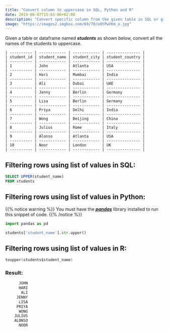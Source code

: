 ```yaml
---
title: "Convert column to uppercase in SQL, Python and R"
date: 2019-06-07T15:03:06+02:00
description: "Convert specific column from the given table in SQL or given dataframe in Python or R to uppercase."
image: "https://images2.imgbox.com/69/70/oOtPwVKm_o.jpg"
---
```


Given a table or dataframe named *__students__* as shown below, convert all the names of the students to uppercase.

```
| ---------- | ------------ | ------------ | --------------- |
| student_id | student_name | student_city | student_country |
| ---------- | ------------ | ------------ | --------------- |
| 1          | John         | Atlanta      | USA             |
| ---------- | ------------ | ------------ | --------------- |
| 2          | Hari         | Mumbai       | India           |
| ---------- | ------------ | ------------ | --------------- |
| 3          | Ali          | Dubai        | UAE             |
| ---------- | ------------ | ------------ | --------------- |
| 4          | Jenny        | Berlin       | Germany         |
| ---------- | ------------ | ------------ | --------------- |
| 5          | Lisa         | Berlin       | Germany         |
| ---------- | ------------ | ------------ | --------------- |
| 6          | Priya        | Delhi        | India           |
| ---------- | ------------ | ------------ | --------------- |
| 7          | Wong         | Beijing      | China           |
| ---------- | ------------ | ------------ | --------------- |
| 8          | Julius       | Rome         | Italy           |
| ---------- | ------------ | ------------ | --------------- |
| 9          | Alonso       | Atlanta      | USA             |
| ---------- | ------------ | ------------ | --------------- |
| 10         | Noor         | London       | UK              |
| ---------- | ------------ | ------------ | --------------- |
```

## Filtering rows using list of values in SQL:

```SQL
SELECT UPPER(student_name)
FROM students
```

## Filtering rows using list of values in Python:

{{% notice warning %}}
You must have the *__[pandas](https://pandas.pydata.org/)__* library installed to run this snippet of code.
{{% /notice %}}

```Python
import pandas as pd

students['student_name'].str.upper()
```

## Filtering rows using list of values in R:

```C
toupper(students$student_name)
```

### Result:

```C
      JOHN
      HARI
       ALI
     JENNY
      LISA
     PRIYA
      WONG
    JULIUS
    ALONSO
      NOOR
```
